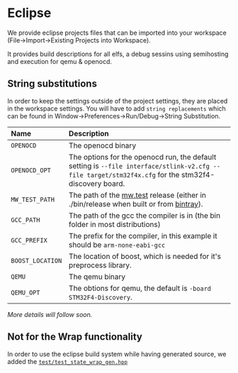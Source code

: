 # Eclipse

We provide eclipse projects files that can be imported into your workspace (File->Import->Existing Projects into Workspace).

It provides build descriptions for all elfs, a debug sessins using semihosting and execution for qemu & openocd.

## String substitutions

In order to keep the settings outside of the project settings, they are placed in the workspace settings. You will have to add `string replacements` which can be found in Window->Preferences->Run/Debug->String Substitution. 

Name | Description
:----|:-----------
`OPENOCD` | The openocd binary
`OPENOCD_OPT` | The options for the openocd run, the default setting is `--file interface/stlink-v2.cfg --file target/stm32f4x.cfg` for the stm32f4-discovery board.
`MW_TEST_PATH` | The path of the [mw.test](https://github.com/mw-sc/mw.test) release (either in ./bin/release when built or from [bintray](https://bintray.com/mw-sc/mw.test/mw.test)).
`GCC_PATH` | The path of the gcc the compiler is in (the bin folder in most distributions)
`GCC_PREFIX` | The prefix for the compiler, in this example it should be `arm-none-eabi-gcc`
`BOOST_LOCATION` | The location of boost, which is needed for it's preprocess library.
`QEMU` | The qemu binary
`QEMU_OPT` | The obtions for qemu, the default is `-board STM32F4-Discovery`.

*More details will follow soon.*

## Not for the Wrap functionality

In order to use the eclipse build system while having generated source, we added the [`test/test_state_wrap_gen.hpp`](https://github.com/mw-sc/mw.test.example/blob/master/stm32f4-discovery/test/test_state_wrap_gen.cpp)